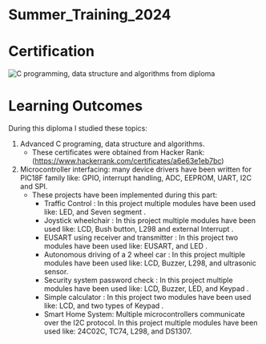 # Summer_Training_2024
# Certification 
![C programming, data structure and algorithms from diploma](https://github.com/user-attachments/assets/4d66b4db-e894-46ca-80fd-f44390e22c55)
# Learning Outcomes 
During this diploma I studied these topics:
  1) Advanced C programing, data structure and algorithms. 
     - These certificates were obtained from Hacker Rank: (https://www.hackerrank.com/certificates/a6e63e1eb7bc)
  2) Microcontroller interfacing: many device drivers have been written for PIC18F family like: GPIO, interrupt handling, ADC, EEPROM, UART, I2C and SPI.
       * These projects have been implemented during this part:
         - Traffic Control  : In this project multiple modules have been used like: LED, and Seven segment .
         - Joystick wheelchair  : In this project multiple modules have been used like: LCD, Bush button, L298 and external Interrupt .
         - EUSART using receiver and transmitter : In this project two modules have been used like: EUSART, and LED .
         - Autonomous driving of a 2 wheel car : In this project multiple modules have been used like: LCD, Buzzer, L298, and ultrasonic sensor.
         - Security system password check : In this project multiple modules have been used like: LCD, Buzzer, LED, and Keypad .
         - Simple calculator : In this project two modules have been used like: LCD, and two types of Keypad .
         - Smart Home System: Multiple microcontrollers communicate over the I2C protocol. In this project multiple modules have been used like: 24C02C, TC74, L298, and DS1307.
